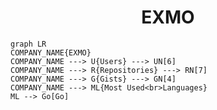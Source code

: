<h1 align="center">EXMO</h1>

```mermaid
graph LR
COMPANY_NAME{EXMO}
COMPANY_NAME ---> U{Users} ---> UN[6]
COMPANY_NAME ---> R{Repositories} ---> RN[7]
COMPANY_NAME ---> G{Gists} ---> GN[4]
COMPANY_NAME ---> ML{Most Used<br>Languages}
ML --> Go[Go]
```
